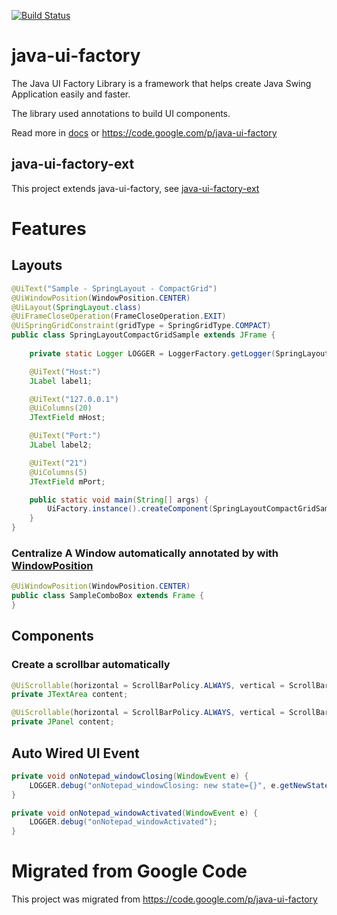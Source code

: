 [![Build Status](https://travis-ci.org/kennycyb/java-ui-factory.svg?branch=master)](https://travis-ci.org/kennycyb/java-ui-factory)

# java-ui-factory

The Java UI Factory Library is a framework that helps create Java Swing Application easily and faster.

The library used annotations to build UI components.

Read more in [docs](docs/) or https://code.google.com/p/java-ui-factory

## java-ui-factory-ext

This project extends java-ui-factory, see [java-ui-factory-ext](https://github.com/kennycyb/java-ui-factory-ext)

# Features

## Layouts

```java
@UiText("Sample - SpringLayout - CompactGrid")
@UiWindowPosition(WindowPosition.CENTER)
@UiLayout(SpringLayout.class)
@UiFrameCloseOperation(FrameCloseOperation.EXIT)
@UiSpringGridConstraint(gridType = SpringGridType.COMPACT)
public class SpringLayoutCompactGridSample extends JFrame {
                                            
    private static Logger LOGGER = LoggerFactory.getLogger(SpringLayoutCompactGridSample.class);

    @UiText("Host:")
    JLabel label1;

    @UiText("127.0.0.1")
    @UiColumns(20)
    JTextField mHost;

    @UiText("Port:")
    JLabel label2;

    @UiText("21")
    @UiColumns(5)
    JTextField mPort;

    public static void main(String[] args) {
        UiFactory.instance().createComponent(SpringLayoutCompactGridSample.class).setVisible(true);
    }
}
```

### Centralize A Window automatically annotated by with [WindowPosition](docs/layouts/WindowPosition.md)

```java
@UiWindowPosition(WindowPosition.CENTER)
public class SampleComboBox extends Frame {
}
```

## Components

### Create a scrollbar automatically
```java
@UiScrollable(horizontal = ScrollBarPolicy.ALWAYS, vertical = ScrollBarPolicy.ALWAYS)
private JTextArea content;
```

```java
@UiScrollable(horizontal = ScrollBarPolicy.ALWAYS, vertical = ScrollBarPolicy.ALWAYS)
private JPanel content;
```

## Auto Wired UI Event

```java
private void onNotepad_windowClosing(WindowEvent e) {
    LOGGER.debug("onNotepad_windowClosing: new state={}", e.getNewState());
}

private void onNotepad_windowActivated(WindowEvent e) {
    LOGGER.debug("onNotepad_windowActivated");
}
```

# Migrated from Google Code

This project was migrated from https://code.google.com/p/java-ui-factory
